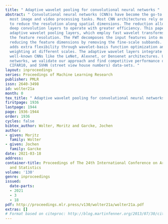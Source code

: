 ```yaml
---
title: " Adaptive wavelet pooling for convolutional neural networks "
abstract: " Convolutional neural networks (CNN)s have become the go-to choice for
  most image and video processing tasks. Most CNN architectures rely on pooling layers
  to reduce the resolution along spatial dimensions. The reduction allows subsequent
  deep convolution layers to operate with greater efficiency. This paper introduces
  adaptive wavelet pooling layers, which employ fast wavelet transforms (FWT) to reduce
  the feature resolution. The FWT decomposes the input features into multiple scales
  reducing the feature dimensions by removing the fine-scale subbands. Our approach
  adds extra flexibility through wavelet-basis function optimization and coefficient
  weighting at different scales. The adaptive wavelet layers integrate directly into
  well-known CNNs like the LeNet, Alexnet, or Densenet architectures. Using these
  networks, we validate our approach and find competitive performance on the MNIST,
  CIFAR10, and SVHN (street view house numbers) data-sets. "
layout: inproceedings
series: Proceedings of Machine Learning Research
publisher: PMLR
issn: 2640-3498
id: wolter21a
month: 0
tex_title: " Adaptive wavelet pooling for convolutional neural networks "
firstpage: 1936
lastpage: 1944
page: 1936-1944
order: 1936
cycles: false
bibtex_author: Wolter, Moritz and Garcke, Jochen
author:
- given: Moritz
  family: Wolter
- given: Jochen
  family: Garcke
date: 2021-03-18
address: 
container-title: Proceedings of The 24th International Conference on Artificial Intelligence
  and Statistics
volume: '130'
genre: inproceedings
issued:
  date-parts:
  - 2021
  - 3
  - 18
pdf: http://proceedings.mlr.press/v130/wolter21a/wolter21a.pdf
extras: []
# Format based on citeproc: http://blog.martinfenner.org/2013/07/30/citeproc-yaml-for-bibliographies/
---
```

